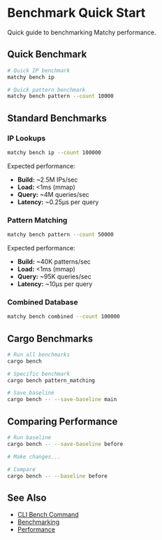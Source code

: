# Benchmark Quick Start

Quick guide to benchmarking Matchy performance.

## Quick Benchmark

```bash
# Quick IP benchmark
matchy bench ip

# Quick pattern benchmark
matchy bench pattern --count 10000
```

## Standard Benchmarks

### IP Lookups

```bash
matchy bench ip --count 100000
```

Expected performance:
- **Build:** ~2.5M IPs/sec
- **Load:** <1ms (mmap)
- **Query:** ~4M queries/sec
- **Latency:** ~0.25µs per query

### Pattern Matching

```bash
matchy bench pattern --count 50000
```

Expected performance:
- **Build:** ~40K patterns/sec
- **Load:** <1ms (mmap)
- **Query:** ~95K queries/sec
- **Latency:** ~10µs per query

### Combined Database

```bash
matchy bench combined --count 100000
```

## Cargo Benchmarks

```bash
# Run all benchmarks
cargo bench

# Specific benchmark
cargo bench pattern_matching

# Save baseline
cargo bench -- --save-baseline main
```

## Comparing Performance

```bash
# Run baseline
cargo bench -- --save-baseline before

# Make changes...

# Compare
cargo bench -- --baseline before
```

## See Also

- [CLI Bench Command](user-guide/cli-bench.md)
- [Benchmarking](dev/benchmarking.md)
- [Performance](architecture/performance.md)
